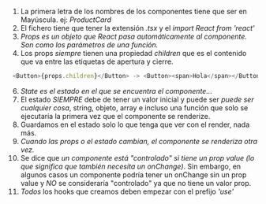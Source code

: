 1. La primera letra de los nombres de los componentes tiene que ser en Mayúscula. ej: _ProductCard_
2. El fichero tiene que tener la extensión _.tsx_ y el _import React from 'react'_
3. _Props es un objeto que React pasa automáticamente al componente. Son como los parámetros de una función._
4. Los props _siempre_ tienen una propiedad _children_ que es el contenido que va entre las etiquetas de apertura y cierre.

```js
 <Button>{props.children}</Button> -> <Button><span>Hola</span></Button>
```

6. _State es el estado en el que se encuentra el componente..._
7. El estado _SIEMPRE_ debe de tener un valor inicial y puede ser _puede ser cualquier cosa_, string, objeto, array e incluso una función que solo se ejecutaría la primera vez que el componente se renderize.
8. Guardamos en el estado solo lo que tenga que ver con el render, nada más.
9. _Cuando las props o el estado cambian, el componente se renderiza otra vez._
10. Se dice que _un componente está "controlado" si tiene un prop value (lo que significa que también necesita un onChange)_. Sin embargo, en algunos casos un componente podría tener un onChange sin un prop value y _NO_ se consideraría "controlado" ya que no tiene un valor prop.
11. _Todos_ los hooks que creamos deben empezar con el prefijo _'use'_
